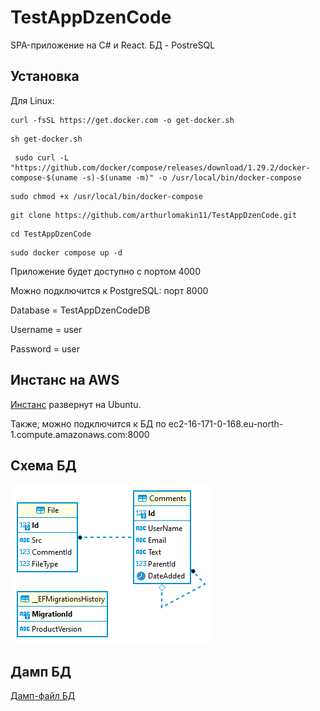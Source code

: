 ﻿# TestAppDzenCode

SPA-приложение на C# и React.
БД - PostreSQL

## Установка

Для Linux:

```
curl -fsSL https://get.docker.com -o get-docker.sh
```
```
sh get-docker.sh
```
```
 sudo curl -L "https://github.com/docker/compose/releases/download/1.29.2/docker-compose-$(uname -s)-$(uname -m)" -o /usr/local/bin/docker-compose
```
```
sudo chmod +x /usr/local/bin/docker-compose
```
```
git clone https://github.com/arthurlomakin11/TestAppDzenCode.git
```
```
cd TestAppDzenCode
```

```
sudo docker compose up -d
```

Приложение будет доступно с портом 4000

Можно подключится к PostgreSQL: порт 8000

Database = TestAppDzenCodeDB

Username = user

Password = user

## Инстанс на AWS
[Инстанс](http://ec2-16-171-0-168.eu-north-1.compute.amazonaws.com:4000/) развернут на Ubuntu.

Также, можно подключится к БД по ec2-16-171-0-168.eu-north-1.compute.amazonaws.com:8000

## Схема БД

![alt text](https://github.com/arthurlomakin11/TestAppDzenCode/raw/master/schema.png)

## Дамп БД

[Дамп-файл БД](https://github.com/arthurlomakin11/TestAppDzenCode/blob/master/dump.sql)